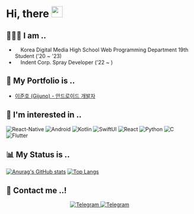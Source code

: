# Hi, there <img src="https://raw.githubusercontent.com/MartinHeinz/MartinHeinz/master/wave.gif" width="30px">

## 🧑🏻‍💻 I am ..
* <img src="https://www.dimigo.hs.kr/files/attach/xeicon/favicon.ico" width="11px"> Korea Digital Media High School Web Programming Department 19th Student ('20 ~ '23)
* <img src="https://avatars.githubusercontent.com/u/44943237" width="11px"> Indent Corp. Spray Developer ('22 ~ )

## 💼 My Portfolio is ..
* [이준호 (Gijuno) - 안드로이드 개발자](https://gijuno-me.notion.site/Gijuno-3209d9971ed044e8b4c78c70fe9dbbe3)

## 🥰 I'm interested in ..
<img alt="React-Native" src="https://img.shields.io/badge/React%20Native-20232A?style=for-the-badge&logo=react&logoColor=61DAFB"/> <img alt="Android" src="https://img.shields.io/badge/Android-3DDC84?style=for-the-badge&logo=android&logoColor=white"/> <img alt="Kotlin" src="https://img.shields.io/badge/kotlin-%230095D5.svg?style=for-the-badge&logo=kotlin&logoColor=white"/> <img alt="SwiftUI" src="https://img.shields.io/badge/swift-F54A2A?style=for-the-badge&logo=swift&logoColor=white"/> <img alt="React" src="https://img.shields.io/badge/React-20232A?style=for-the-badge&logo=react&logoColor=61DAFB"/> <img alt="Python" src="https://img.shields.io/badge/Python-3776AB?style=for-the-badge&logo=python&logoColor=white"/> <img alt="C" src="https://img.shields.io/badge/C-00599C?style=for-the-badge&logo=c&logoColor=white"/> <img alt="Flutter" src="https://img.shields.io/badge/Flutter-02569B?style=for-the-badge&logo=flutter&logoColor=white"/> 

## 📊 My Status is ..
[![Anurag's GitHub stats](https://github-readme-stats.vercel.app/api?username=gijuno&count_private=true&show_icons=true&bg_color=angle,4BC4E5,4BC4E5,B4DBE5,EACE97,EACE97&title_color=FFFFFF&text_color=ECF4FF&icon_color=FFFFFF)](https://github.com/anuraghazra/github-readme-stats)
[![Top Langs](https://github-readme-stats.vercel.app/api/top-langs/?username=Gijuno&langs_count=10&count_private=true&show_icons=true&bg_color=angle,4BC4E5,4BC4E5,B4DBE5,EACE97,EACE97&title_color=FFFFFF&text_color=FFFFFF&icon_color=FFFFFF&layout=compact)](https://github.com/anuraghazra/github-readme-stats)

## 📱 Contact me ..!
<p align="center">
	<a href="https://discord.com/users/325845735692173323" target="_blank">
		<img alt="Telegram" src="https://img.shields.io/badge/Discord-7289DA?style=for-the-badge&logo=discord&logoColor=white"/> 
	</a>
	<a href="itx.ljh.developer@gmail.com" target="_blank">
		<img alt="Telegram" src="https://img.shields.io/badge/Gmail-D14836?style=for-the-badge&logo=gmail&logoColor=white"/> 
	</a>
</p>
